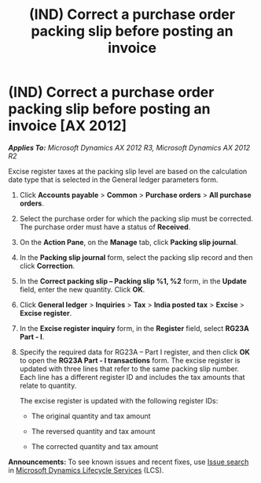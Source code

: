﻿---
title: (IND) Correct a purchase order packing slip before posting an invoice
TOCTitle: (IND) Correct a purchase order packing slip before posting an invoice
ms:assetid: 98a03250-84bb-4800-b71e-5af81c39e917
ms:mtpsurl: https://technet.microsoft.com/en-us/library/JJ664711(v=AX.60)
ms:contentKeyID: 49386042
ms.date: 04/18/2014
mtps_version: v=AX.60
f1_keywords:
- invoice
- purchase
- India
- IND
---

# (IND) Correct a purchase order packing slip before posting an invoice [AX 2012]


_**Applies To:** Microsoft Dynamics AX 2012 R3, Microsoft Dynamics AX 2012 R2_

Excise register taxes at the packing slip level are based on the calculation date type that is selected in the General ledger parameters form.

1.  Click **Accounts payable** \> **Common** \> **Purchase orders** \> **All purchase orders**.

2.  Select the purchase order for which the packing slip must be corrected. The purchase order must have a status of **Received**.

3.  On the **Action Pane**, on the **Manage** tab, click **Packing slip journal**.

4.  In the **Packing slip journal** form, select the packing slip record and then click **Correction**.

5.  In the **Correct packing slip – Packing slip %1, %2** form, in the **Update** field, enter the new quantity. Click **OK**.

6.  Click **General ledger** \> **Inquiries** \> **Tax** \> **India posted tax** \> **Excise** \> **Excise register**.

7.  In the **Excise register inquiry** form, in the **Register** field, select **RG23A Part - I**.

8.  Specify the required data for RG23A – Part I register, and then click **OK** to open the **RG23A Part - I transactions** form. The excise register is updated with three lines that refer to the same packing slip number. Each line has a different register ID and includes the tax amounts that relate to quantity.
    
    The excise register is updated with the following register IDs:
    
      - The original quantity and tax amount
    
      - The reversed quantity and tax amount
    
      - The corrected quantity and tax amount

  
**Announcements:** To see known issues and recent fixes, use [Issue search](http://go.microsoft.com/fwlink/?linkid=389258) in [Microsoft Dynamics Lifecycle Services](http://go.microsoft.com/fwlink/?linkid=306505) (LCS).

